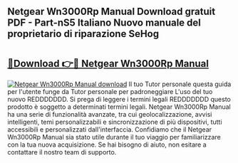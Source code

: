 ## Netgear Wn3000Rp Manual Download gratuit PDF - Part-nS5 Italiano Nuovo manuale del proprietario di riparazione SeHog

# <h2><a href="http://dfgav4f.blite.top/?on=Netgear+Wn3000Rp+Manual">🔗Download 👉🔴 Netgear Wn3000Rp Manual</a></h2>

[![Netgear Wn3000Rp Manual download](https://i.imgur.com/lujVjoI.png)](http://dfgav4f.blite.top/?on=Netgear+Wn3000Rp+Manual)
Il tuo Tutor personale questa guida per l'utente funge da Tutor personale per padroneggiare L'uso del tuo nuovo REDDDDDDD. Si prega di leggere i termini legali REDDDDDDD questo prodotto è soggetto a determinati termini legali. Netgear Wn3000Rp Manual ha una serie di funzionalità avanzate, tra cui geolocalizzazione, avvisi intelligenti, temi personalizzabili e sincronizzazione di più dispositivi, tutti accessibili e personalizzati dall'interfaccia. Confidiamo che il Netgear Wn3000Rp Manual sia stato utile durante il tuo viaggio per familiarizzare con la tua nuova acquisizione. Se hai bisogno di aiuto, non esitare a contattare il nostro team di supporto.
